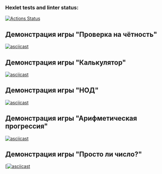 ### Hexlet tests and linter status:
[![Actions Status](https://github.com/wasd21xd/frontend-project-44/actions/workflows/hexlet-check.yml/badge.svg)](https://github.com/wasd21xd/frontend-project-44/actions)

## Демонстрация игры "Проверка на чётность"

[![asciicast](https://asciinema.org/a/55ImkyTmdsldq1AzEfwibUEil.svg)](https://asciinema.org/a/55ImkyTmdsldq1AzEfwibUEil)

## Демонстрация игры "Калькулятор"

[![asciicast](https://asciinema.org/a/Bzrwh1kNXFWIdNG04mD0Klth3.svg)](https://asciinema.org/a/Bzrwh1kNXFWIdNG04mD0Klth3)

## Демонстрация игры "НОД"

[![asciicast](https://asciinema.org/a/2o2rXiItzGHyjIMEAiHgGK9fu.svg)](https://asciinema.org/a/2o2rXiItzGHyjIMEAiHgGK9fu)

## Демонстрация игры "Арифметическая прогрессия"

[![asciicast](https://asciinema.org/a/7bMViOh2DllrRP1OKfyxd3izZ.svg)](https://asciinema.org/a/7bMViOh2DllrRP1OKfyxd3izZ)

## Демонстрация игры "Просто ли число?"

[[![asciicast](https://asciinema.org/a/3BgPA2ZAmnmdBwHD19CC5WFK8.svg)](https://asciinema.org/a/3BgPA2ZAmnmdBwHD19CC5WFK8)
